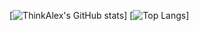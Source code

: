 [![ThinkAlex's GitHub stats](https://github-readme-stats.vercel.app/api?username=Alexandre2006&count_private=true&show_icons=true&theme=radical)]
[![Top Langs](https://github-readme-stats.vercel.app/api/top-langs/?username=Alexandre2006&layout=compact&count_private=true&show_icons=true&theme=radical)]
